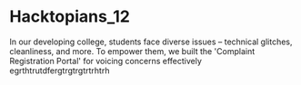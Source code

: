 # Hacktopians_12
In our developing college, students face diverse issues – technical glitches, cleanliness, and more. To empower them, we built the 'Complaint Registration Portal' for voicing concerns effectively
egrthtrutdfergtrgtrgtrtrhtrh
